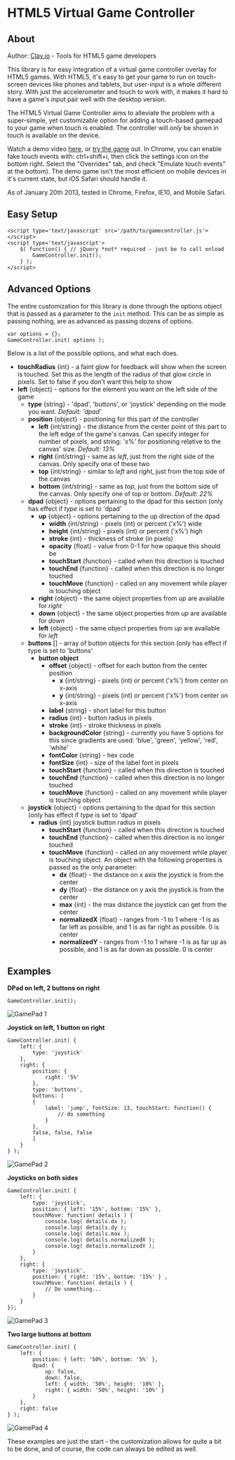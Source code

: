 HTML5 Virtual Game Controller
=============================

About
-----
Author: [Clay.io](http://clay.io/devlanding) - Tools for HTML5 game developers

This library is for easy integration of a virtual game controller overlay for HTML5 games. With HTML5, it's easy to 
get your game to run on touch-screen devices like phones and tablets, but user-input is a whole different story. With
just the accelerometer and touch to work with, it makes it hard to have a game's input pair well with the desktop version.

The HTML5 Virtual Game Controller aims to alleviate the problem with a super-simple, yet customizable option for adding a 
touch-based gamepad to your game when touch is enabled. The controller will *only* be shown in touch is available on the device.

Watch a demo video [here](http://www.youtube.com/watch?v=XQKRYMjrp2Q), or [try the game](http://clay.io/plugins/controller-demo.html) out. 
In Chrome, you can enable fake touch events with: ctrl+shift+i, then click the settings icon on the bottom right. 
Select the "Overrides" tab, and check "Emulate touch events" at the bottom). The demo game isn't the most efficient on
mobile devices in it's current state, but iOS Safari should handle it.

As of January 20th 2013, tested in Chrome, Firefox, IE10, and Mobile Safari.

Easy Setup
----------
```
<script type='text/javascript' src='/path/to/gamecontroller.js'></script>
<script type='text/javascript'>
    $( function() { // jQuery *not* required - just be to call onload
		GameController.init();
	} );
</script>
```

Advanced Options
----------------
The entire customization for this library is done through the options object that is passed as a parameter to the `init` method.
This can be as simple as passing nothing, are as advanced as passing dozens of options.

```
var options = {};
GameController.init( options );
```

Below is a list of the possible options, and what each does.

* **touchRadius** {int} - a faint glow for feedback will show when the screen is touched. Set this as the length of the radius of that glow circle in pixels. Set to false if you don't want this help to show
* **left** {object} - options for the element you want on the left side of the game
  * **type** {string} - 'dpad', 'buttons', or 'joystick' depending on the mode you want. *Default: 'dpad'*
  * **position** {object} - positioning for this part of the controller
     * **left** {int/string} - the distance from the center point of this part to the left edge of the game's canvas. Can specify integer for number of pixels, and string: 'x%' for positioning relative to the canvas' size. *Default: 13%*
     * **right** {int/string} - same as *left*, just from the right side of the canvas. Only specify one of these two
     * **top** {int/string} - similar to *left* and *right*, just from the top side of the canvas
     * **bottom** {int/string} - same as *top*, just from the bottom side of the canvas. Only specify one of top or bottom. *Default: 22%*
  * **dpad** {object} - options pertaining to the dpad for this section (only has effect if *type* is set to 'dpad'
     * **up** {object} - options pertaining to the up direction of the dpad
         * **width** {int/string} - pixels (int) or percent ('x%') wide
         * **height** {int/string} - pixels (int) or percent ('x%') high
         * **stroke** {int} - thickness of stroke (in pixels)
         * **opacity** {float} - value from 0-1 for how opaque this should be
         * **touchStart** {function} - called when this direction is touched
         * **touchEnd** {function} - called when this direction is no longer touched
         * **touchMove** {function} - called on any movement while player is touching object
     * **right** {object} - the same object properties from *up* are available for *right*
     * **down** {object} - the same object properties from *up* are available for *down*
     * **left** {object} - the same object properties from *up* are available for *left*
  * **buttons** [] - array of button objects for this section (only has effect if type is set to 'buttons'
     * **button object**
         * **offset** {object} - offset for each button from the center position
             * **x** {int/string} - pixels (int) or percent ('x%') from center on x-axis
             * **y** {int/string} - pixels (int) or percent ('x%') from center on x-axis
         * **label** {string} - short label for this button
         * **radius** {int} - button radius in pixels
         * **stroke** {int} - stroke thickness in pixels
         * **backgroundColor** {string} - currently you have 5 options for this since gradients are used: 'blue', 'green', 'yellow', 'red', 'white'
         * **fontColor** {string} - hex code
         * **fontSize** {int} - size of the label font in pixels
         * **touchStart** {function} - called when this direction is touched
         * **touchEnd** {function} - called when this direction is no longer touched
         * **touchMove** {function} - called on any movement while player is touching object
  * **joystick** {object} - options pertaining to the dpad for this section (only has effect if *type* is set to 'dpad'
     * **radius** {int} joystick button radius in pixels
         * **touchStart** {function} - called when this direction is touched
         * **touchEnd** {function} - called when this direction is no longer touched
         * **touchMove** {function} - called on any movement while player is touching object. An object with the following properties is passed as the only parameter:
             * **dx** {float} - the distance on x axis the joystick is from the center
             * **dy** {float} - the distance on y axis the joystick is from the center
             * **max** {int} - the max distance the joystick can get from the center
             * **normalizedX** {float} - ranges from -1 to 1 where -1 is as far left as possible, and 1 is as far right as possible. 0 is center
             * **normalizedY** - ranges from -1 to 1 where -1 is as far up as possible, and 1 is as far down as possible. 0 is center

Examples
--------
**DPad on left, 2 buttons on right**  
```
GameController.init();
```
![GamePad 1](http://clay.io/images/controller/1.png)

**Joystick on left, 1 button on right**  
```
GameController.init( { 
    left: {
        type: 'joystick'
    }, 
    right: { 
        position: { 
            right: '5%' 
        }, 
        type: 'buttons', 
        buttons: [
        { 
            label: 'jump', fontSize: 13, touchStart: function() { 
                // do something 
            } 
        }, 
        false, false, false
        ] 
    }
} );
```
![GamePad 2](http://clay.io/images/controller/2.png)

**Joysticks on both sides**  
```
GameController.init( { 
    left: {
        type: 'joystick', 
        position: { left: '15%', bottom: '15%' },
        touchMove: function( details ) {
            console.log( details.dx );
            console.log( details.dy );
            console.log( details.max );
            console.log( details.normalizedX );
            console.log( details.normalizedY );
        }
    }, 
    right: { 
        type: 'joystick', 
        position: { right: '15%', bottom: '15%' } ,
        touchMove: function( details ) {
            // Do something...
        }
    }
});
```
![GamePad 3](http://clay.io/images/controller/3.png)

**Two large buttons at bottom**  
```
GameController.init( { 
	left: {
		position: { left: '50%', bottom: '5%' }, 
		dpad: { 
			up: false, 
			down: false, 
			left: { width: '50%', height: '10%' }, 
			right: { width: '50%', height: '10%' } 
		} 
	}, 
	right: false
} );
```
![GamePad 4](http://clay.io/images/controller/4.png)

These examples are just the start - the customization allows for quite a bit to be done, 
and of course, the code can always be edited as well.